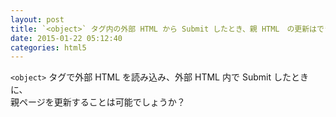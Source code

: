 ```yaml
---
layout: post
title: `<object>` タグ内の外部 HTML から Submit したとき、親 HTML　の更新はできますか？
date: 2015-01-22 05:12:40
categories: html5
---
```

<!-- {% raw %} -->
<p><code>&lt;object&gt;</code> タグで外部 HTML を読み込み、外部 HTML 内で Submit したときに、<br>
親ページを更新することは可能でしょうか？</p>
<!-- {% endraw %} -->
